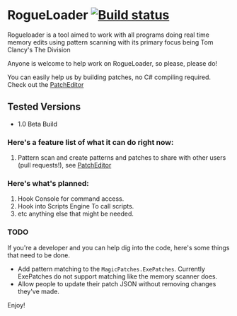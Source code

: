 # RogueLoader [![Build status](https://ci.appveyor.com/api/projects/status/90xhjd3oxppggxw0?svg=true)](https://ci.appveyor.com/project/no1dead/rogueloader)


Rogueloader is a tool aimed to work with all programs doing real time memory edits using pattern scanning with its primary focus being Tom Clancy's The Division

Anyone is welcome to help work on RogueLoader, so please, please do! 


You can easily help us by building patches, no C# compiling required. Check out the [PatchEditor](https://github.com/dark-c0de/DarkLoader/wiki/Patch-Editor)

## Tested Versions
* 1.0 Beta Build

### Here's a feature list of what it can do right now:
1. Pattern scan and create patterns and patches to share with other users (pull requests!), see [PatchEditor](https://github.com/dark-c0de/DarkLoader/wiki/Patch-Editor)

### Here's what's planned:
1. Hook Console for command access.
2. Hook into Scripts Engine To call scripts.
3. etc anything else that might be needed.


### TODO
If you're a developer and you can help dig into the code, here's some things that need to be done.
* Add pattern matching to the `MagicPatches.ExePatches`. Currently ExePatches do not support matching like the memory scanner does. 
* Allow people to update their patch JSON without removing changes they've made.

Enjoy!
